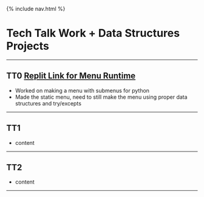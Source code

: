 {% include nav.html %}
# Tech Talk Work + Data Structures Projects
***
## TT0 [Replit Link for Menu Runtime](https://replit.com/@YashShah49/TT0-Menu#main.py)
- Worked on making a menu with submenus for python
- Made the static menu, need to still make the menu using proper data structures and try/excepts

***

## TT1
- content

***

## TT2
- content

***
